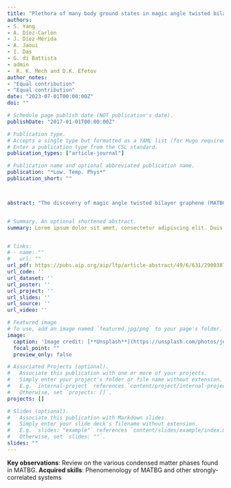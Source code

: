 ```yaml
---
title: "Plethora of many body ground states in magic angle twisted bilayer graphene"
authors:
- S. Yang
- A. Díez-Carlón
- J. Díez-Mérida
- A. Jaoui
- I. Das
- G. di Battista
- admin
-  R. K. Mech and D.K. Efetov
author_notes:
- "Equal contribution"
- "Equal contribution"
date: "2023-07-01T00:00:00Z"
doi: ""

# Schedule page publish date (NOT publication's date).
publishDate: "2017-01-01T00:00:00Z"

# Publication type.
# Accepts a single type but formatted as a YAML list (for Hugo requirements).
# Enter a publication type from the CSL standard.
publication_types: ["article-journal"]

# Publication name and optional abbreviated publication name.
publication: "*Low. Temp. Phys*"
publication_short: ""



abstract: "The discovery of magic angle twisted bilayer graphene (MATBG), in which two sheets of monolayer graphene are precisely stacked at a specific angle, has opened up a plethora of grand new opportunities in the field of topology, superconductivity, strange metal, and other strongly correlated effects. This review will focus on the various forms of quantum phases in MATBG revealed through quantum transport measurements. The goal is to highlight the uniqueness and current understanding of the various phases, especially how electronic interaction plays a role in them, as well as open questions in regard to the phase diagram."


# Summary. An optional shortened abstract.
summary: Lorem ipsum dolor sit amet, consectetur adipiscing elit. Duis posuere tellus ac convallis placerat. Proin tincidunt magna sed ex sollicitudin condimentum.


# links:
# - name: ""
#   url: ""
url_pdf: https://pubs.aip.org/aip/ltp/article-abstract/49/6/631/2900387/Plethora-of-many-body-ground-states-in-magic-angle?redirectedFrom=fulltext
url_code: ''
url_dataset: ''
url_poster: ''
url_project: ''
url_slides: ''
url_source: ''
url_video: ''

# Featured image
# To use, add an image named `featured.jpg/png` to your page's folder. 
image:
  caption: 'Image credit: [**Unsplash**](https://unsplash.com/photos/jdD8gXaTZsc)'
  focal_point: ""
  preview_only: false

# Associated Projects (optional).
#   Associate this publication with one or more of your projects.
#   Simply enter your project's folder or file name without extension.
#   E.g. `internal-project` references `content/project/internal-project/index.md`.
#   Otherwise, set `projects: []`.
projects: []

# Slides (optional).
#   Associate this publication with Markdown slides.
#   Simply enter your slide deck's filename without extension.
#   E.g. `slides: "example"` references `content/slides/example/index.md`.
#   Otherwise, set `slides: ""`.
slides: ""
---
```


**Key observations**: Review on the various condensed matter phases found in MATBG.
**Acquired skills**: Phenomenology of MATBG and other strongly-correlated systems


